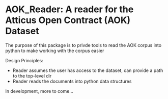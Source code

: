# AOK_Reader: A reader for the Atticus Open Contract (AOK) Dataset

The purpose of this package is to privde tools to read the AOK corpus into 
python to make working with the corpus easier

Design Principles:
* Reader assumes the user has access to the dataset, can provide a path to the top-level dir
* Reader reads the documents into python data structures

In development, more to come...
